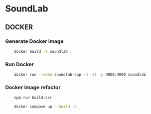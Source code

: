 # SoundLab

## DOCKER 

### Generate Docker image
```sh
    docker build -t soundlab .
```
### Run Docker 
```sh
    docker run --name soundlab-app -d -it -p 4000:4000 soundlab
```

### Docker image refactor
```sh
    npm run build:ssr 
```
```sh
    docker compose up --build -d
```
